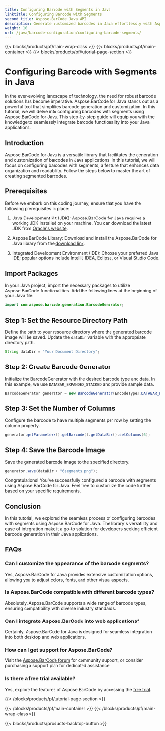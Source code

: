 ```yaml
---
title: Configuring Barcode with Segments in Java
linktitle: Configuring Barcode with Segments
second_title: Aspose.BarCode Java API
description: Generate customized barcodes in Java effortlessly with Aspose.BarCode. Versatile, efficient, and developer-friendly.
weight: 10
url: /java/barcode-configuration/configuring-barcode-segments/
---
```


{{< blocks/products/pf/main-wrap-class >}}
{{< blocks/products/pf/main-container >}}
{{< blocks/products/pf/tutorial-page-section >}}

# Configuring Barcode with Segments in Java


In the ever-evolving landscape of technology, the need for robust barcode solutions has become imperative. Aspose.BarCode for Java stands out as a powerful tool that simplifies barcode generation and customization. In this tutorial, we will delve into configuring barcodes with segments using Aspose.BarCode for Java. This step-by-step guide will equip you with the knowledge to seamlessly integrate barcode functionality into your Java applications.

## Introduction

Aspose.BarCode for Java is a versatile library that facilitates the generation and customization of barcodes in Java applications. In this tutorial, we will focus on configuring barcodes with segments, a feature that enhances data organization and readability. Follow the steps below to master the art of creating segmented barcodes.

## Prerequisites

Before we embark on this coding journey, ensure that you have the following prerequisites in place:

1. Java Development Kit (JDK): Aspose.BarCode for Java requires a working JDK installed on your machine. You can download the latest JDK from [Oracle's website](https://www.oracle.com/java/technologies/javase-downloads.html).

2. Aspose.BarCode Library: Download and install the Aspose.BarCode for Java library from the [download link](https://releases.aspose.com/barcode/java/).

3. Integrated Development Environment (IDE): Choose your preferred Java IDE; popular options include IntelliJ IDEA, Eclipse, or Visual Studio Code.

## Import Packages

In your Java project, import the necessary packages to utilize Aspose.BarCode functionalities. Add the following lines at the beginning of your Java file:

```java
import com.aspose.barcode.generation.BarcodeGenerator;
```

## Step 1: Set the Resource Directory Path

Define the path to your resource directory where the generated barcode image will be saved. Update the `dataDir` variable with the appropriate directory path.

```java
String dataDir = "Your Document Directory";
```

## Step 2: Create Barcode Generator

Initialize the BarcodeGenerator with the desired barcode type and data. In this example, we use `DATABAR_EXPANDED_STACKED` and provide sample data.

```java
BarcodeGenerator generator = new BarcodeGenerator(EncodeTypes.DATABAR_EXPANDED_STACKED, "(01)98898765432106(3202)012345(15)991231");
```

## Step 3: Set the Number of Columns

Configure the barcode to have multiple segments per row by setting the column property.

```java
generator.getParameters().getBarcode().getDataBar().setColumns(6);
```

## Step 4: Save the Barcode Image

Save the generated barcode image to the specified directory.

```java
generator.save(dataDir + "6segments.png");
```

Congratulations! You've successfully configured a barcode with segments using Aspose.BarCode for Java. Feel free to customize the code further based on your specific requirements.

## Conclusion

In this tutorial, we explored the seamless process of configuring barcodes with segments using Aspose.BarCode for Java. The library's versatility and ease of integration make it a go-to solution for developers seeking efficient barcode generation in their Java applications.

## FAQs

### Can I customize the appearance of the barcode segments?
Yes, Aspose.BarCode for Java provides extensive customization options, allowing you to adjust colors, fonts, and other visual aspects.

### Is Aspose.BarCode compatible with different barcode types?
Absolutely. Aspose.BarCode supports a wide range of barcode types, ensuring compatibility with diverse industry standards.

### Can I integrate Aspose.BarCode into web applications?
Certainly. Aspose.BarCode for Java is designed for seamless integration into both desktop and web applications.

### How can I get support for Aspose.BarCode?
Visit the [Aspose.BarCode forum](https://forum.aspose.com/c/barcode/13) for community support, or consider purchasing a support plan for dedicated assistance.

### Is there a free trial available?
Yes, explore the features of Aspose.BarCode by accessing the [free trial](https://releases.aspose.com/).


{{< /blocks/products/pf/tutorial-page-section >}}

{{< /blocks/products/pf/main-container >}}
{{< /blocks/products/pf/main-wrap-class >}}

{{< blocks/products/products-backtop-button >}}
